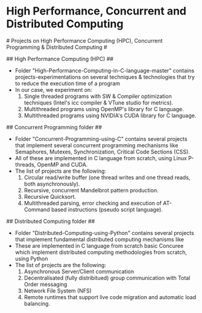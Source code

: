 # High Performance, Concurrent and Distributed Computing 

\# Projects on High Performance Computing (HPC), Concurrent Programming \& Distributed Computing #


\## High Performance Computing (HPC) ##
* Folder "High-Performance-Computing-in-C-language-master" contains projects-experimentations on several techniques \& technologies that try to reduce the execution time of a program
* In our case, we experiment on:
    1) Single threaded programs with SW \& Compiler optimization techniques (Intel's icc compiler \& VTune studio for metrics).
    2) Multithreaded programs using OpenMP's library for C language.
    3) Multithreaded programs using NVIDIA's CUDA library for C language.


\## Concurrent Programming folder ##
* Folder "Concurrent-Programming-using-C" contains several projects that implement several concurrent programming mechanisms like Semaphores, Mutexes, Synchronization, Critical Code Sections (CSS).
* All of these are implemented in C language from scratch, using Linux P-threads, OpenMP and CUDA.
* The list of projects are the following:
    1) Circular read/write buffer (one thread writes and one thread reads, both asynchronously).
    2) Recursive, concurrent Mandelbrot pattern production.
    3) Recursive Quicksort.
    4) Multithreaded parsing, error checking and execution of AT-Command based instructions (pseudo script language).

\## Distributed Computing folder ##
* Folder "Distributed-Computing-using-Python" contains several projects that implement fundamental distributed computing mechanisms like
* These are implemented in C language from scratch basic Concuree which implement distributed computing methodologies from scratch, using Python
* The list of projects are the following:
    1) Asynchronous Server/Client communication
    2) Decentralisated (fully distribitued) group communication with Total Order messaging
    3) Network File System (NFS)
    4) Remote runtimes that support live code migration and automatic load balancing.

 

